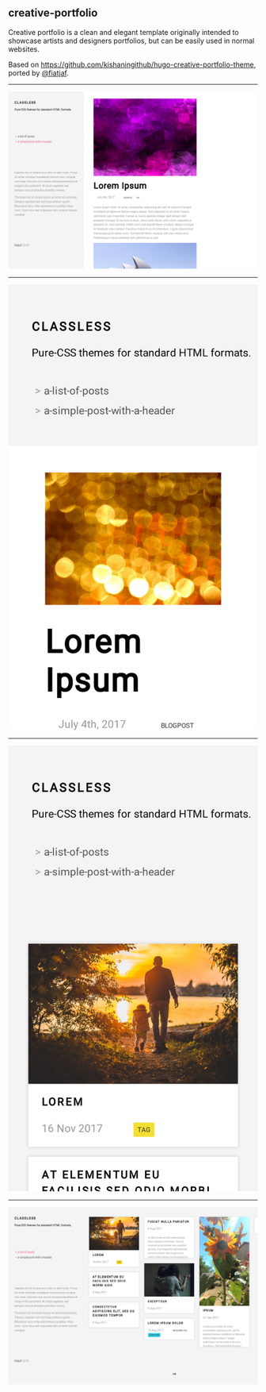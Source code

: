 ## creative-portfolio

Creative portfolio is a clean and elegant template originally intended to showcase artists and designers portfolios, but can be easily used in normal websites.

Based on https://github.com/kishaningithub/hugo-creative-portfolio-theme, ported by [@fiatjaf](https://github.com/fiatjaf).

---

![](screenshots/creative-portfolio-1.png)

---

![](screenshots/creative-portfolio-2.png)

---

![](screenshots/creative-portfolio-3.jpg)

---

![](screenshots/creative-portfolio-4.png)
